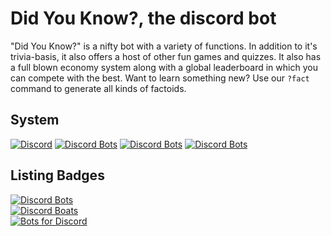 # Did You Know?, the discord bot  

"Did You Know?" is a nifty bot with a variety of functions. In addition to it's trivia-basis, it also offers a host of other fun games and quizzes. It also has a full blown economy system along with a global leaderboard in which you can compete with the best. Want to learn something new? Use our `?fact` command to generate all kinds of factoids.  

## System  
[![Discord](https://img.shields.io/discord/705481089338310757?label=discord)](https://discord.gg/MhybDUq) [![Discord Bots](https://discordbots.org/api/widget/status/705481089338310757.svg)](https://discordbots.org/bot/705481089338310757)  [![Discord Bots](https://discordbots.org/api/widget/servers/705481089338310757.svg)](https://discordbots.org/bot/705481089338310757)  [![Discord Bots](https://discordbots.org/api/widget/lib/705481089338310757.svg)](https://discordbots.org/bot/705481089338310757)

## Listing Badges  
[![Discord Bots](https://top.gg/api/widget/701510083133309039.svg)](https://top.gg/bot/701510083133309039)  
[![Discord Boats](https://discord.boats/api/widget/701510083133309039)](https://discord.boats/bot/701510083133309039)  
[![Bots for Discord](https://botsfordiscord.com/api/bot/701510083133309039/widget)](https://botsfordiscord.com/bots/701510083133309039)  
